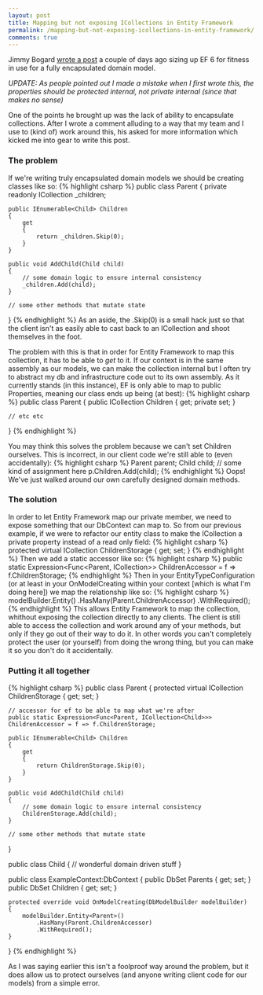 ```yaml
---
layout: post
title: Mapping but not exposing ICollections in Entity Framework
permalink: /mapping-but-not-exposing-icollections-in-entity-framework/
comments: true
---
```

Jimmy Bogard [wrote a post](http://lostechies.com/jimmybogard/2014/04/29/domain-modeling-with-entity-framework-scorecard/) a couple of days ago sizing up EF 6 for fitness in use for a fully encapsulated domain model.

*UPDATE: As people pointed out I made a mistake when I first wrote this, the properties should be protected internal, not private internal (since that makes no sense)*

One of the points he brought up was the lack of ability to encapsulate collections. After I wrote a comment alluding to a way that my team and I use to (kind of) work around this, his asked for more information which kicked me into gear to write this post.

### The problem
If we're writing truly encapsulated domain models we should be creating classes like so:
{% highlight csharp %}
public class Parent
{
    private readonly ICollection<Child> _children;
    
    public IEnumerable<Child> Children
    {
    	get
        {
        	return _children.Skip(0);
        }
    }
    
    public void AddChild(Child child)
    {
    	// some domain logic to ensure internal consistency
        _children.Add(child);
    }
    
    // some other methods that mutate state
}
{% endhighlight %}
As an aside, the .Skip(0) is a small hack just so that the client isn't as easily able to cast back to an ICollection and shoot themselves in the foot.

The problem with this is that in order for Entity Framework to map this collection, it has to be able to *get* to it. If our context is in the same assembly as our models, we can make the collection internal but I often try to abstract my db and infrastructure code out to its own assembly. As it currently stands (in this instance), EF is only able to map to public Properties, meaning our class ends up being (at best):
{% highlight csharp %}
public class Parent
{
    public ICollection<Child> Children { get; private set; }

    // etc etc
}
{% endhighlight %}

You may think this solves the problem because we can't set Children ourselves. This is incorrect, in our client code we're still able to (even accidentally):
{% highlight csharp %}
	Parent parent; 
    Child child;
    // some kind of assignment here
    p.Children.Add(child);
{% endhighlight %}
Oops! We've just walked around our own carefully designed domain methods.


### The solution
In order to let Entity Framework map our private member, we need to expose something that our DbContext can map to. So from our previous example, if we were to refactor our entity class to make the ICollection a private property instead of a read only field:
{% highlight csharp %}
	protected virtual ICollection<Child> ChildrenStorage { get; set; }
{% endhighlight %}
Then we add a static accessor like so:
{% highlight csharp %}
	public static Expression<Func<Parent, ICollection<Child>>> ChildrenAccessor = f => f.ChildrenStorage;
{% endhighlight %}
Then in your EntityTypeConfiguration (or at least in your OnModelCreating within your context [which is what I'm doing here]) we map the relationship like so:
{% highlight csharp %}
	modelBuilder.Entity<Parent>()
    	.HasMany(Parent.ChildrenAccessor)
        .WithRequired();
{% endhighlight %}
This allows Entity Framework to map the collection, whithout exposing the collection directly to any clients. The client is still able to access the collection and work around any of your methods, but only if they go out of their way to do it. In other words you can't completely protect the user (or yourself) from doing the wrong thing, but you can make it so you don't do it accidentally.

### Putting it all together
{% highlight csharp %}
public class Parent
{
	protected virtual ICollection<Child> ChildrenStorage { get; set; }
    
    // accessor for ef to be able to map what we're after
  	public static Expression<Func<Parent, ICollection<Child>>> ChildrenAccessor = f => f.ChildrenStorage;
    
    public IEnumerable<Child> Children
    {
    	get
        {
        	return ChildrenStorage.Skip(0);
        }
    }
    
    public void AddChild(Child child)
    {
    	// some domain logic to ensure internal consistency
        ChildrenStorage.Add(child);
    }
    
    // some other methods that mutate state
}

public class Child
{
	// wonderful domain driven stuff
}

public class ExampleContext:DbContext
{
	public DbSet<Parent> Parents { get; set; }
    public DbSet<Child> Children { get; set; }
    
    protected override void OnModelCreating(DbModelBuilder modelBuilder)
    {
    	modelBuilder.Entity<Parent>()
        	.HasMany(Parent.ChildrenAccessor)
        	.WithRequired();
    }
}
{% endhighlight %}

As I was saying earlier this isn't a foolproof way around the problem, but it does allow us to protect ourselves (and anyone writing client code for our models) from a simple error.